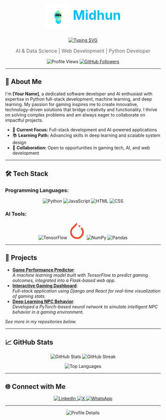 <h1 align="center" style="font-size: 42px; color: #00BFFF;">
    <img src="https://github.com/mid-works/mid-works/blob/main/resource/robo.gif" alt="Lottie Animation" width="80" height="80" style="vertical-align: middle;"/>
  </a>
  Midhun
</h1>



<p align="center">
  <a href="https://git.io/typing-svg">
    <img src="https://readme-typing-svg.herokuapp.com?font=Source+Code+Pro&size=24&pause=1000&color=666666&center=true&vCenter=true&width=450&height=40&lines=Python;Machine+Learning;Deep+Learning;Web+Development;" alt="Typing SVG">
  </a>
</p>

<p align="center" style="color: #666; font-size: 16px;">
  AI & Data Science | Web Development | Python Developer
<p align="center">
  <img src="https://komarev.com/ghpvc/?username=mid-works&label=Profile+views&color=brightgreen&style=flat-square" alt="Profile Views">
  <a href="https://github.com/mid-works?tab=followers">
    <img src="https://img.shields.io/github/followers/mid-works?label=Followers&style=social" alt="GitHub Followers">
  </a>
</p>

---

## 🌟 About Me

I'm **[Your Name]**, a dedicated software developer and AI enthusiast with expertise in Python full-stack development, machine learning, and deep learning. My passion for gaming inspires me to create innovative, technology-driven solutions that bridge creativity and functionality. I thrive on solving complex problems and am always eager to collaborate on impactful projects.

- 🔭 **Current Focus:** Full-stack development and AI-powered applications  
- 📚 **Learning Path:** Advancing skills in deep learning and scalable system design  
- 🤝 **Collaboration:** Open to opportunities in gaming tech, AI, and web development  

---

## 🛠️ Tech Stack

### Programming Languages:
<p align="center">
  <img src="https://img.icons8.com/color/48/000000/python--v1.png" alt="Python" width="60" height="60"/>
  <img src="https://img.icons8.com/color/48/000000/javascript--v1.png" alt="JavaScript" width="60" height="60"/>
  <img src="https://img.icons8.com/color/48/000000/html-5--v1.png" alt="HTML" width="60" height="60"/>
  <img src="https://img.icons8.com/color/48/000000/css3.png" alt="CSS" width="60" height="60"/>
</p>

###  AI Tools:
<p align="center">

  <img src="https://img.icons8.com/color/48/000000/tensorflow.png" alt="TensorFlow" width="60" height="60"/>
  <img src="https://github.com/devicons/devicon/blob/master/icons/pytorch/pytorch-original.svg" alt="PyTorch" width="55" height="55"/>
  <img src="https://img.icons8.com/color/48/000000/numpy.png" alt="NumPy" width="60" height="60"/>
  <img src="https://img.icons8.com/color/48/000000/pandas.png" alt="Pandas" width="60" height="60"/>
</p>

---

## 🎯 Projects

- **[Game Performance Predictor](#)**:  
  *A machine learning model built with TensorFlow to predict gaming outcomes, integrated into a Flask-based web app.*  
- **[Interactive Gaming Dashboard](#)**:  
  *Full-stack application using Django and React for real-time visualization of gaming stats.*  
- **[Deep Learning NPC Behavior](#)**:  
  *Developed a PyTorch-based neural network to simulate intelligent NPC behavior in a gaming environment.*  

*See more in my repositories below.*

---

## 📈 GitHub Stats

<p align="center">
  <img src="https://github-readme-stats.vercel.app/api?username=[yourusername]&show_icons=true&theme=light" alt="GitHub Stats" width="45%">
  <img src="https://github-readme-streak-stats.herokuapp.com/?user=[yourusername]&theme=light" alt="GitHub Streak" width="45%">
</p>

<p align="center">
  <img src="https://github-readme-stats.vercel.app/api/top-langs/?username=[yourusername]&layout=compact&theme=light" alt="Top Languages">
</p>

---

## 🌐 Connect with Me

<p align="center">
  <a href="https://www.linkedin.com/in/[yourprofile]/" target="_blank">
    <img src="https://img.icons8.com/color/48/000000/linkedin-circled.png" alt="LinkedIn" width="60" height="60"/>
  </a>
  <a href="https://x.com/[yourhandle]" target="_blank">
    <img src="https://img.icons8.com/color/48/000000/twitter--v1.png" alt="X" width="60" height="60"/>
  </a>
  <a href="https://wa.me/[yourphonenumber]" target="_blank">
    <img src="https://img.icons8.com/color/48/000000/whatsapp.png" alt="WhatsApp" width="60" height="60"/>
  </a>
</p>

---

<p align="center">
  <img src="https://github-profile-summary-cards.vercel.app/api/cards/profile-details?username=[yourusername]&theme=light" alt="Profile Details">
</p>
